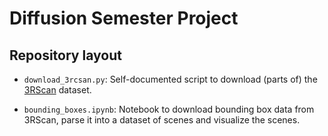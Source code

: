 # Diffusion Semester Project

## Repository layout

* `download_3rcsan.py`: Self-documented script to download (parts of)
  the [3RScan](https://github.com/WaldJohannaU/3RScan) dataset.

* `bounding_boxes.ipynb`: Notebook to download bounding box data from
  3RScan, parse it into a dataset of scenes and visualize the scenes.